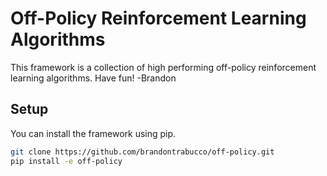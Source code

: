 # Off-Policy Reinforcement Learning Algorithms

This framework is a collection of high performing off-policy reinforcement learning algorithms. Have fun! -Brandon

## Setup

You can install the framework using pip.

```bash
git clone https://github.com/brandontrabucco/off-policy.git
pip install -e off-policy
```
